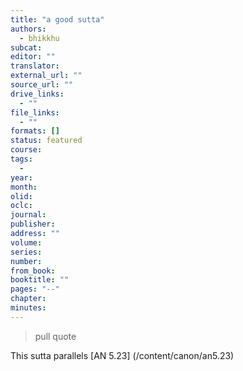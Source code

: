 ```yaml
---
title: "a good sutta"
authors:
  - bhikkhu
subcat: 
editor: ""
translator: 
external_url: ""
source_url: ""
drive_links:
  - ""
file_links:
  - ""
formats: []
status: featured
course: 
tags:
  - 
year: 
month: 
olid: 
oclc: 
journal: 
publisher: 
address: ""
volume: 
series: 
number: 
from_book: 
booktitle: ""
pages: "--"
chapter: 
minutes: 
---
```


> pull quote

This sutta parallels [AN 5.23] (/content/canon/an5.23)
